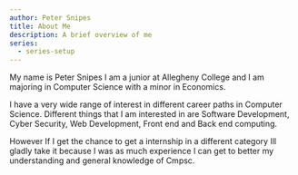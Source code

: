 ```yaml
---
author: Peter Snipes
title: About Me
description: A brief overview of me
series:
  - series-setup
---
```


My name is Peter Snipes I am a junior at Allegheny College and I am majoring in Computer Science with a minor in Economics.

<!--more-->

I have a very wide range of interest in different career paths in Computer Science. Different things that I am interested in
are Software Development, Cyber Security, Web Development, Front end and Back end computing.

However If I get the chance to get a internship in a different category Ill gladly take it because I was as much experience
I can get to better my understanding and general knowledge of Cmpsc.
